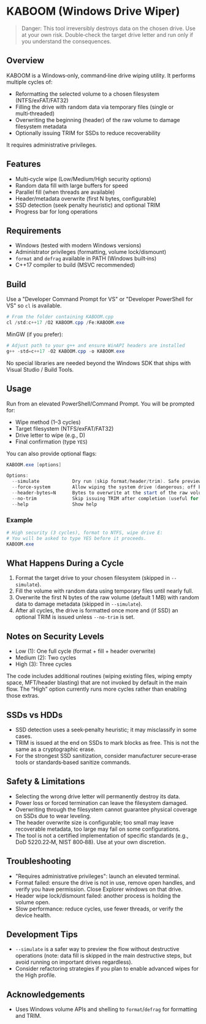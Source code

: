 # KABOOM (Windows Drive Wiper)

> Danger: This tool irreversibly destroys data on the chosen drive. Use at your own risk. Double‑check the target drive letter and run only if you understand the consequences.

## Overview
KABOOM is a Windows‑only, command‑line drive wiping utility. It performs multiple cycles of:
- Reformatting the selected volume to a chosen filesystem (NTFS/exFAT/FAT32)
- Filling the drive with random data via temporary files (single or multi‑threaded)
- Overwriting the beginning (header) of the raw volume to damage filesystem metadata
- Optionally issuing TRIM for SSDs to reduce recoverability

It requires administrative privileges.

## Features
- Multi‑cycle wipe (Low/Medium/High security options)
- Random data fill with large buffers for speed
- Parallel fill (when threads are available)
- Header/metadata overwrite (first N bytes, configurable)
- SSD detection (seek penalty heuristic) and optional TRIM
- Progress bar for long operations

## Requirements
- Windows (tested with modern Windows versions)
- Administrator privileges (formatting, volume lock/dismount)
- `format` and `defrag` available in PATH (Windows built‑ins)
- C++17 compiler to build (MSVC recommended)

## Build
Use a "Developer Command Prompt for VS" or "Developer PowerShell for VS" so `cl` is available.

```powershell
# From the folder containing KABOOM.cpp
cl /std:c++17 /O2 KABOOM.cpp /Fe:KABOOM.exe
```

MinGW (if you prefer):
```powershell
# Adjust path to your g++ and ensure WinAPI headers are installed
g++ -std=c++17 -O2 KABOOM.cpp -o KABOOM.exe
```

No special libraries are needed beyond the Windows SDK that ships with Visual Studio / Build Tools.

## Usage
Run from an elevated PowerShell/Command Prompt. You will be prompted for:
- Wipe method (1–3 cycles)
- Target filesystem (NTFS/exFAT/FAT32)
- Drive letter to wipe (e.g., D)
- Final confirmation (type `YES`)

You can also provide optional flags:

```powershell
KABOOM.exe [options]

Options:
  --simulate            Dry run (skip format/header/trim). Safe preview.
  --force-system        Allow wiping the system drive (dangerous; off by default)
  --header-bytes=N      Bytes to overwrite at the start of the raw volume (default 1048576)
  --no-trim             Skip issuing TRIM after completion (useful for HDDs)
  --help                Show help
```

### Example
```powershell
# High security (3 cycles), format to NTFS, wipe drive E:
# You will be asked to type YES before it proceeds.
KABOOM.exe
```

## What Happens During a Cycle
1. Format the target drive to your chosen filesystem (skipped in `--simulate`).
2. Fill the volume with random data using temporary files until nearly full.
3. Overwrite the first N bytes of the raw volume (default 1 MB) with random data to damage metadata (skipped in `--simulate`).
4. After all cycles, the drive is formatted once more and (if SSD) an optional TRIM is issued unless `--no-trim` is set.

## Notes on Security Levels
- Low (1): One full cycle (format + fill + header overwrite)
- Medium (2): Two cycles
- High (3): Three cycles

The code includes additional routines (wiping existing files, wiping empty space, MFT/header blasting) that are not invoked by default in the main flow. The “High” option currently runs more cycles rather than enabling those extras.

## SSDs vs HDDs
- SSD detection uses a seek‑penalty heuristic; it may misclassify in some cases.
- TRIM is issued at the end on SSDs to mark blocks as free. This is not the same as a cryptographic erase.
- For the strongest SSD sanitization, consider manufacturer secure‑erase tools or standards‑based sanitize commands.

## Safety & Limitations
- Selecting the wrong drive letter will permanently destroy its data.
- Power loss or forced termination can leave the filesystem damaged.
- Overwriting through the filesystem cannot guarantee physical coverage on SSDs due to wear leveling.
- The header overwrite size is configurable; too small may leave recoverable metadata, too large may fail on some configurations.
- The tool is not a certified implementation of specific standards (e.g., DoD 5220.22‑M, NIST 800‑88). Use at your own discretion.

## Troubleshooting
- "Requires administrative privileges": launch an elevated terminal.
- Format failed: ensure the drive is not in use, remove open handles, and verify you have permission. Close Explorer windows on that drive.
- Header wipe lock/dismount failed: another process is holding the volume open.
- Slow performance: reduce cycles, use fewer threads, or verify the device health.

## Development Tips
- `--simulate` is a safer way to preview the flow without destructive operations (note: data fill is skipped in the main destructive steps, but avoid running on important drives regardless).
- Consider refactoring strategies if you plan to enable advanced wipes for the High profile.

## Acknowledgements
- Uses Windows volume APIs and shelling to `format`/`defrag` for formatting and TRIM.

